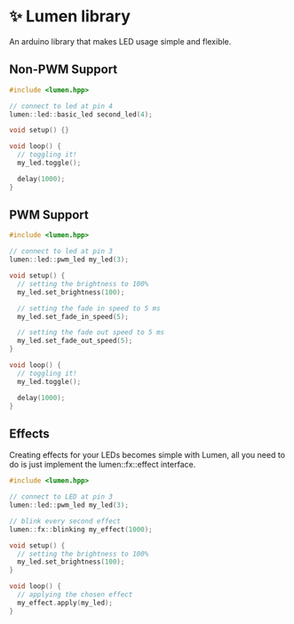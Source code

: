 # ✨ Lumen library
An arduino library that makes LED usage simple and flexible.

## Non-PWM Support
```cpp
#include <lumen.hpp>

// connect to led at pin 4
lumen::led::basic_led second_led(4);

void setup() {}

void loop() {
  // toggling it!
  my_led.toggle();

  delay(1000);
}
```

## PWM Support
```cpp
#include <lumen.hpp>

// connect to led at pin 3
lumen::led::pwm_led my_led(3);

void setup() {
  // setting the brightness to 100%
  my_led.set_brightness(100);

  // setting the fade in speed to 5 ms
  my_led.set_fade_in_speed(5);

  // setting the fade out speed to 5 ms
  my_led.set_fade_out_speed(5);
}

void loop() {
  // toggling it!
  my_led.toggle();

  delay(1000);
}
```

## Effects
Creating effects for your LEDs becomes simple with Lumen, all you need to do is just implement the lumen::fx::effect interface.
```cpp
#include <lumen.hpp>

// connect to LED at pin 3
lumen::led::pwm_led my_led(3);

// blink every second effect
lumen::fx::blinking my_effect(1000);

void setup() {
  // setting the brightness to 100%
  my_led.set_brightness(100);
}

void loop() {
  // applying the chosen effect
  my_effect.apply(my_led);
}
```